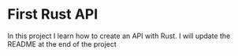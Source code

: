 # First Rust API

In this project I learn how to create an API with Rust. I will update the README at the end of the project
